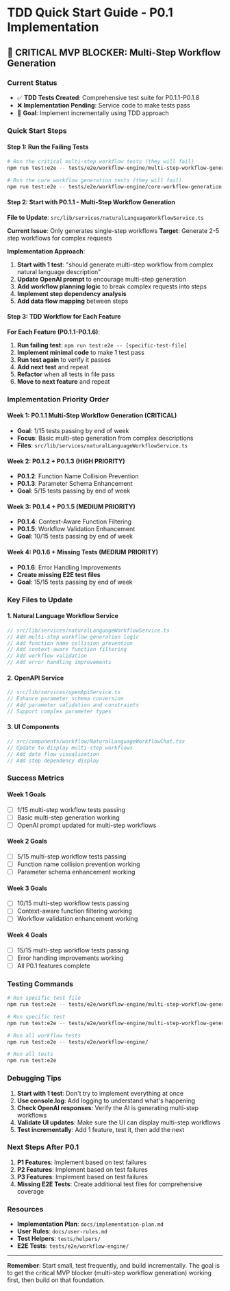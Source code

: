 # TDD Quick Start Guide - P0.1 Implementation

## 🚨 CRITICAL MVP BLOCKER: Multi-Step Workflow Generation

### Current Status
- ✅ **TDD Tests Created**: Comprehensive test suite for P0.1.1-P0.1.8
- ❌ **Implementation Pending**: Service code to make tests pass
- 🎯 **Goal**: Implement incrementally using TDD approach

### Quick Start Steps

#### Step 1: Run the Failing Tests
```bash
# Run the critical multi-step workflow tests (they will fail)
npm run test:e2e -- tests/e2e/workflow-engine/multi-step-workflow-generation.test.ts

# Run the core workflow generation tests (they will fail)
npm run test:e2e -- tests/e2e/workflow-engine/core-workflow-generation.test.ts
```

#### Step 2: Start with P0.1.1 - Multi-Step Workflow Generation

**File to Update**: `src/lib/services/naturalLanguageWorkflowService.ts`

**Current Issue**: Only generates single-step workflows
**Target**: Generate 2-5 step workflows for complex requests

**Implementation Approach**:
1. **Start with 1 test**: "should generate multi-step workflow from complex natural language description"
2. **Update OpenAI prompt** to encourage multi-step generation
3. **Add workflow planning logic** to break complex requests into steps
4. **Implement step dependency analysis**
5. **Add data flow mapping** between steps

#### Step 3: TDD Workflow for Each Feature

**For Each Feature (P0.1.1-P0.1.6)**:
1. **Run failing test**: `npm run test:e2e -- [specific-test-file]`
2. **Implement minimal code** to make 1 test pass
3. **Run test again** to verify it passes
4. **Add next test** and repeat
5. **Refactor** when all tests in file pass
6. **Move to next feature** and repeat

### Implementation Priority Order

#### Week 1: P0.1.1 Multi-Step Workflow Generation (CRITICAL)
- **Goal**: 1/15 tests passing by end of week
- **Focus**: Basic multi-step generation from complex descriptions
- **Files**: `src/lib/services/naturalLanguageWorkflowService.ts`

#### Week 2: P0.1.2 + P0.1.3 (HIGH PRIORITY)
- **P0.1.2**: Function Name Collision Prevention
- **P0.1.3**: Parameter Schema Enhancement
- **Goal**: 5/15 tests passing by end of week

#### Week 3: P0.1.4 + P0.1.5 (MEDIUM PRIORITY)
- **P0.1.4**: Context-Aware Function Filtering
- **P0.1.5**: Workflow Validation Enhancement
- **Goal**: 10/15 tests passing by end of week

#### Week 4: P0.1.6 + Missing Tests (MEDIUM PRIORITY)
- **P0.1.6**: Error Handling Improvements
- **Create missing E2E test files**
- **Goal**: 15/15 tests passing by end of week

### Key Files to Update

#### 1. Natural Language Workflow Service
```typescript
// src/lib/services/naturalLanguageWorkflowService.ts
// Add multi-step workflow generation logic
// Add function name collision prevention
// Add context-aware function filtering
// Add workflow validation
// Add error handling improvements
```

#### 2. OpenAPI Service
```typescript
// src/lib/services/openApiService.ts
// Enhance parameter schema conversion
// Add parameter validation and constraints
// Support complex parameter types
```

#### 3. UI Components
```typescript
// src/components/workflow/NaturalLanguageWorkflowChat.tsx
// Update to display multi-step workflows
// Add data flow visualization
// Add step dependency display
```

### Success Metrics

#### Week 1 Goals
- [ ] 1/15 multi-step workflow tests passing
- [ ] Basic multi-step generation working
- [ ] OpenAI prompt updated for multi-step workflows

#### Week 2 Goals
- [ ] 5/15 multi-step workflow tests passing
- [ ] Function name collision prevention working
- [ ] Parameter schema enhancement working

#### Week 3 Goals
- [ ] 10/15 multi-step workflow tests passing
- [ ] Context-aware function filtering working
- [ ] Workflow validation enhancement working

#### Week 4 Goals
- [ ] 15/15 multi-step workflow tests passing
- [ ] Error handling improvements working
- [ ] All P0.1 features complete

### Testing Commands

```bash
# Run specific test file
npm run test:e2e -- tests/e2e/workflow-engine/multi-step-workflow-generation.test.ts

# Run specific test
npm run test:e2e -- tests/e2e/workflow-engine/multi-step-workflow-generation.test.ts -g "should generate multi-step workflow"

# Run all workflow tests
npm run test:e2e -- tests/e2e/workflow-engine/

# Run all tests
npm run test:e2e
```

### Debugging Tips

1. **Start with 1 test**: Don't try to implement everything at once
2. **Use console.log**: Add logging to understand what's happening
3. **Check OpenAI responses**: Verify the AI is generating multi-step workflows
4. **Validate UI updates**: Make sure the UI can display multi-step workflows
5. **Test incrementally**: Add 1 feature, test it, then add the next

### Next Steps After P0.1

1. **P1 Features**: Implement based on test failures
2. **P2 Features**: Implement based on test failures  
3. **P3 Features**: Implement based on test failures
4. **Missing E2E Tests**: Create additional test files for comprehensive coverage

### Resources

- **Implementation Plan**: `docs/implementation-plan.md`
- **User Rules**: `docs/user-rules.md`
- **Test Helpers**: `tests/helpers/`
- **E2E Tests**: `tests/e2e/workflow-engine/`

---

**Remember**: Start small, test frequently, and build incrementally. The goal is to get the critical MVP blocker (multi-step workflow generation) working first, then build on that foundation. 